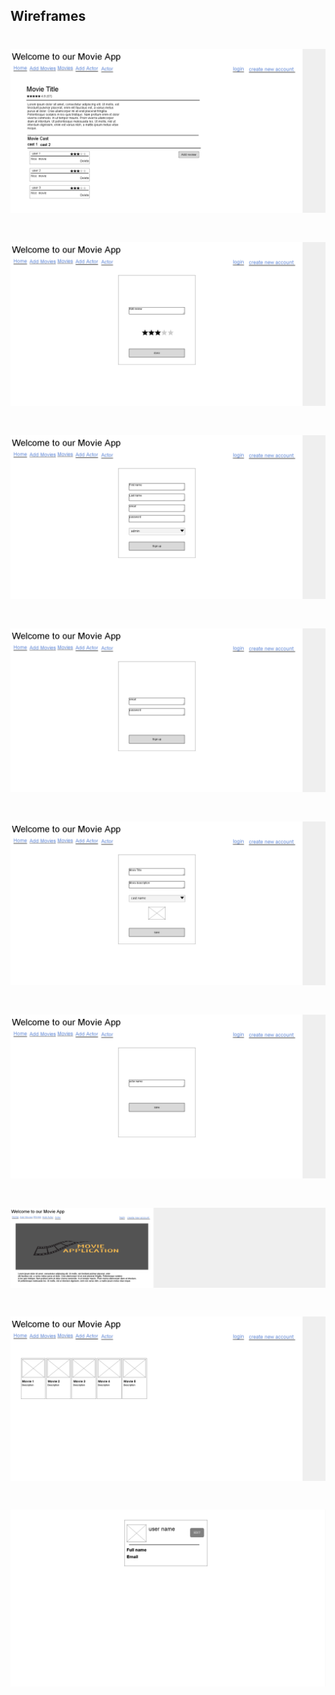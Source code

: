 ## Wireframes 
# ![](../images/img1.png)
# ![](../images/img2.png)
# ![](../images/img3.png)
# ![](../images/img4.png)
# ![](../images/img5.png)
# ![](../images/img6.png)
# ![](../images/img7.png)
# ![](../images/img8.png)
# ![](../images/img9.png)

